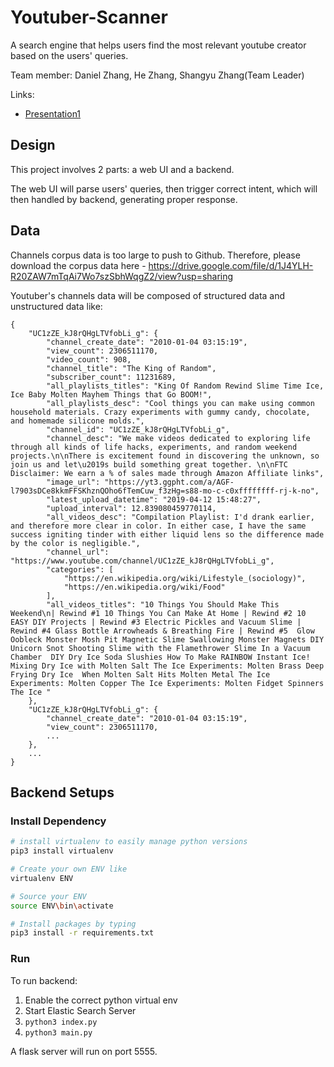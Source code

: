 # Youtuber-Scanner

A search engine that helps users find the most relevant youtube creator based on the users' queries.

Team member: Daniel Zhang, He Zhang, Shangyu Zhang(Team Leader)

Links:
* [Presentation1](https://docs.google.com/presentation/d/1GX61ccG3XShJF-RaaorWcl0rJkzyEUTFnD975_GIYQk/edit?usp=sharing)

## Design

This project involves 2 parts: a web UI and a backend.

The web UI will parse users' queries, then trigger correct intent, which will then handled by backend, generating proper response.

## Data

Channels corpus data is too large to push to Github.
Therefore, please download the corpus data here - https://drive.google.com/file/d/1J4YLH-R20ZAW7mTqAi7Wo7szSbhWqgZ2/view?usp=sharing

Youtuber's channels data will be composed of structured data and unstructured data like:
```
{
    "UC1zZE_kJ8rQHgLTVfobLi_g": {
        "channel_create_date": "2010-01-04 03:15:19", 
        "view_count": 2306511170, 
        "video_count": 908, 
        "channel_title": "The King of Random", 
        "subscriber_count": 11231689, 
        "all_playlists_titles": "King Of Random Rewind Slime Time Ice, Ice Baby Molten Mayhem Things that Go BOOM!", 
        "all_playlists_desc": "Cool things you can make using common household materials. Crazy experiments with gummy candy, chocolate, and homemade silicone molds.", 
        "channel_id": "UC1zZE_kJ8rQHgLTVfobLi_g", 
        "channel_desc": "We make videos dedicated to exploring life through all kinds of life hacks, experiments, and random weekend projects.\n\nThere is excitement found in discovering the unknown, so join us and let\u2019s build something great together. \n\nFTC Disclaimer: We earn a % of sales made through Amazon Affiliate links", 
        "image_url": "https://yt3.ggpht.com/a/AGF-l7903sDCe8kkmFFSKhznQOho6fTemCuw_f3zHg=s88-mo-c-c0xffffffff-rj-k-no", 
        "latest_upload_datetime": "2019-04-12 15:48:27", 
        "upload_interval": 12.839080459770114, 
        "all_videos_desc": "Compilation Playlist: I'd drank earlier, and therefore more clear in color. In either case, I have the same success igniting tinder with either liquid lens so the difference made by the color is negligible.", 
        "channel_url": "https://www.youtube.com/channel/UC1zZE_kJ8rQHgLTVfobLi_g", 
        "categories": [
            "https://en.wikipedia.org/wiki/Lifestyle_(sociology)", 
            "https://en.wikipedia.org/wiki/Food"
        ], 
        "all_videos_titles": "10 Things You Should Make This Weekend\n| Rewind #1 10 Things You Can Make At Home | Rewind #2 10 EASY DIY Projects | Rewind #3 Electric Pickles and Vacuum Slime | Rewind #4 Glass Bottle Arrowheads & Breathing Fire | Rewind #5  Glow Oobleck Monster Mosh Pit Magnetic Slime Swallowing Monster Magnets DIY Unicorn Snot Shooting Slime with the Flamethrower Slime In a Vacuum Chamber  DIY Dry Ice Soda Slushies How To Make RAINBOW Instant Ice! Mixing Dry Ice with Molten Salt The Ice Experiments: Molten Brass Deep Frying Dry Ice  When Molten Salt Hits Molten Metal The Ice Experiments: Molten Copper The Ice Experiments: Molten Fidget Spinners The Ice "
    },
    "UC1zZE_kJ8rQHgLTVfobLi_g": {
        "channel_create_date": "2010-01-04 03:15:19", 
        "view_count": 2306511170, 
        ...
    },
    ...
}
```

## Backend Setups

### Install Dependency

```bash
# install virtualenv to easily manage python versions
pip3 install virtualenv 

# Create your own ENV like
virtualenv ENV

# Source your ENV
source ENV\bin\activate

# Install packages by typing
pip3 install -r requirements.txt
```

### Run

To run backend:
1. Enable the correct python virtual env
2. Start Elastic Search Server
3. `python3 index.py`
4. `python3 main.py`

A flask server will run on port 5555.

